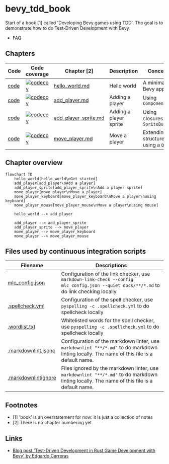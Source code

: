 # bevy_tdd_book

Start of a book [1] called 'Developing Bevy games using TDD'.
The goal is to demonstrate how to do Test-Driven Development with Bevy.

* [FAQ](faq.md)

## Chapters

Code                                                                        |Code coverage                                                                                                                                                                                  |Chapter [2]                                 |Description           |Concepts
----------------------------------------------------------------------------|-----------------------------------------------------------------------------------------------------------------------------------------------------------------------------------------------|--------------------------------------------|----------------------|------------------
[code](https://github.com/richelbilderbeek/bevy_tdd_book_hello_world)       |[![codecov](https://codecov.io/gh/richelbilderbeek/bevy_tdd_book_hello_world/graph/badge.svg?token=XAVFZYDQKZ)](https://codecov.io/gh/richelbilderbeek/bevy_tdd_book_hello_world)              |[hello_world.md](hello_world.md)            |Hello world           |A minimal Bevy app
[code](https://github.com/richelbilderbeek/bevy_tdd_book_add_player)        |[![codecov](https://codecov.io/gh/richelbilderbeek/bevy_tdd_book_add_player/graph/badge.svg?token=XAVFZYDQKZ)](https://codecov.io/gh/richelbilderbeek/bevy_tdd_book_add_player)                |[add_player.md](add_player.md)              |Adding a player       |Using `Components`
[code](https://github.com/richelbilderbeek/bevy_tdd_book_add_player_sprite) |[![codecov](https://codecov.io/gh/richelbilderbeek/bevy_tdd_book_add_player_sprite/graph/badge.svg?token=XAVFZYDQKZ)](https://codecov.io/gh/richelbilderbeek/bevy_tdd_book_add_player_sprite)  |[add_player_sprite.md](add_player_sprite.md)|Adding a player sprite|Using closures and `SpriteBundles`
[code](https://github.com/richelbilderbeek/bevy_tdd_book_move_player)       |[![codecov](https://codecov.io/gh/richelbilderbeek/bevy_tdd_book_move_player/graph/badge.svg?token=XAVFZYDQKZ)](https://codecov.io/gh/richelbilderbeek/bevy_tdd_book_move_player)              |[move_player.md](move_player.md)            |Move a player         |Extending a structure, using a `Query`

## Chapter overview

```mermaid
flowchart TD
    hello_world[hello_world\nGet started]
    add_player[add_player\nAdd a player]
    add_player_sprite[add_player_sprite\nAdd a player sprite]
    move_player[move_player\nMove a player]
    move_player_keyboard[move_player_keyboard\nMove a player\nusing keyboard]
    move_player_mouse[move_player_mouse\nMove a player\nusing mouse]

    hello_world --> add_player

    add_player --> add_player_sprite
    add_player_sprite --> move_player
    move_player --> move_player_keyboard
    move_player --> move_player_mouse
```

## Files used by continuous integration scripts

Filename                              |Descriptions
--------------------------------------|--------------------------------------------------------------------------------------------------------------------------------------
[mlc_config.json](mlc_config.json)    |Configuration of the link checker, use `markdown-link-check --config mlc_config.json --quiet docs/**/*.md` to do link checking locally
[.spellcheck.yml](.spellcheck.yml)    |Configuration of the spell checker, use `pyspelling -c .spellcheck.yml` to do spellcheck locally
[.wordlist.txt](.wordlist.txt)        |Whitelisted words for the spell checker, use `pyspelling -c .spellcheck.yml` to do spellcheck locally
[.markdownlint.jsonc](.markdownlint.jsonc)|Configuration of the markdown linter, use `markdownlint "**/*.md"` to do markdown linting locally. The name of this file is a default name.
[.markdownlintignore](.markdownlintignore)|Files ignored by the markdown linter, use `markdownlint "**/*.md"` to do markdown linting locally. The name of this file is a default name.

## Footnotes

* [1] 'book' is an overstatement for now: it is just a collection of notes
* [2] There is no chapter numbering yet

## Links

* [Blog post 'Test-Driven Development in Rust Game Development with Bevy' by Edgardo Carreras](https://edgardocarreras.com/blog/tdd-in-rust-game-engine-bevy/)
